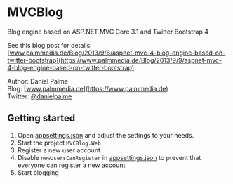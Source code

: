 # MVCBlog

Blog engine based on ASP.NET MVC Core 3.1 and Twitter Bootstrap 4

See this blog post for details:  
[www.palmmedia.de/Blog/2013/9/6/aspnet-mvc-4-blog-engine-based-on-twitter-bootstrap](https://www.palmmedia.de/Blog/2013/9/9/aspnet-mvc-4-blog-engine-based-on-twitter-bootstrap)

Author: Daniel Palme  
Blog: [www.palmmedia.de](https://www.palmmedia.de)  
Twitter: [@danielpalme](https://twitter.com/danielpalme)

## Getting started

1. Open [appsettings.json](src/MVCBlog.Web/appsettings.json) and adjust the settings to your needs.
2. Start the project `MVCBlog.Web`
3. Register a new user account
4. Disable `newUsersCanRegister` in [appsettings.json](blob/master/src/MVCBlog.Web/appsettings.json) to prevent that everyone can register a new account
5. Start blogging 
